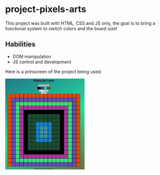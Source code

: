 # project-pixels-arts

This project was built with HTML, CSS and JS only, the goal is to bring a functional system to switch colors and the board size! 

## Habilities 
- DOM manipulation 
- JS control and development

Here is a prinscreen of the project being used: 

<img src="/print-pixel-art2.png" width= 50%, height=50%> 
